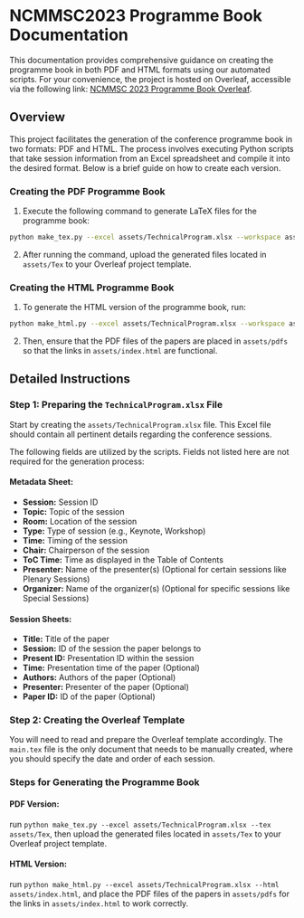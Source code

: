 # NCMMSC2023 Programme Book Documentation

This documentation provides comprehensive guidance on creating the programme book in both PDF and HTML formats using our automated scripts. For your convenience, the project is hosted on Overleaf, accessible via the following link: [NCMMSC 2023 Programme Book Overleaf](https://www.overleaf.com/read/cwwchqqqxqcg#dc8408).

## Overview

This project facilitates the generation of the conference programme book in two formats: PDF and HTML. The process involves executing Python scripts that take session information from an Excel spreadsheet and compile it into the desired format. Below is a brief guide on how to create each version.

### Creating the PDF Programme Book

1. Execute the following command to generate LaTeX files for the programme book:

```bash
python make_tex.py --excel assets/TechnicalProgram.xlsx --workspace assets/Tex
```

2. After running the command, upload the generated files located in `assets/Tex` to your Overleaf project template.

### Creating the HTML Programme Book

1. To generate the HTML version of the programme book, run:

```bash
python make_html.py --excel assets/TechnicalProgram.xlsx --workspace assets/index.html
```

2. Then, ensure that the PDF files of the papers are placed in `assets/pdfs` so that the links in `assets/index.html` are functional.

## Detailed Instructions

### Step 1: Preparing the `TechnicalProgram.xlsx` File

Start by creating the `assets/TechnicalProgram.xlsx` file. This Excel file should contain all pertinent details regarding the conference sessions.

The following fields are utilized by the scripts. Fields not listed here are not required for the generation process:

#### Metadata Sheet:

- **Session:** Session ID
- **Topic:** Topic of the session
- **Room:** Location of the session
- **Type:** Type of session (e.g., Keynote, Workshop)
- **Time:** Timing of the session
- **Chair:** Chairperson of the session
- **ToC Time:** Time as displayed in the Table of Contents
- **Presenter:** Name of the presenter(s) (Optional for certain sessions like Plenary Sessions)
- **Organizer:** Name of the organizer(s) (Optional for specific sessions like Special Sessions)

#### Session Sheets:

- **Title:** Title of the paper
- **Session:** ID of the session the paper belongs to
- **Present ID:** Presentation ID within the session
- **Time:** Presentation time of the paper (Optional)
- **Authors:** Authors of the paper (Optional)
- **Presenter:** Presenter of the paper (Optional)
- **Paper ID:** ID of the paper (Optional)

### Step 2: Creating the Overleaf Template

You will need to read and prepare the Overleaf template accordingly. The `main.tex` file is the only document that needs to be manually created, where you should specify the date and order of each session.

### Steps for Generating the Programme Book

#### PDF Version:

run `python make_tex.py --excel assets/TechnicalProgram.xlsx --tex assets/Tex`, then upload the generated files located in `assets/Tex` to your Overleaf project template.


#### HTML Version:

run `python make_html.py --excel assets/TechnicalProgram.xlsx --html assets/index.html`, and place the PDF files of the papers in `assets/pdfs` for the links in `assets/index.html` to work correctly.
